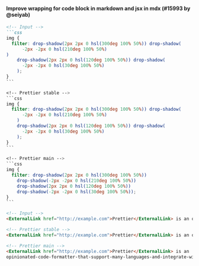 #### Improve wrapping for code block in markdown and jsx in mdx (#15993 by @seiyab)

<!-- prettier-ignore -->
````md
<!-- Input -->
```css
img {
  filter: drop-shadow(2px 2px 0 hsl(300deg 100% 50%)) drop-shadow(
      -2px -2px 0 hsl(210deg 100% 50%)
)
    drop-shadow(2px 2px 0 hsl(120deg 100% 50%)) drop-shadow(
      -2px -2px 0 hsl(30deg 100% 50%)
    );
}
```

<!-- Prettier stable -->
```css
img {
  filter: drop-shadow(2px 2px 0 hsl(300deg 100% 50%)) drop-shadow(
      -2px -2px 0 hsl(210deg 100% 50%)
    )
    drop-shadow(2px 2px 0 hsl(120deg 100% 50%)) drop-shadow(
      -2px -2px 0 hsl(30deg 100% 50%)
    );
}
```

<!-- Prettier main -->
```css
img {
  filter: drop-shadow(2px 2px 0 hsl(300deg 100% 50%))
    drop-shadow(-2px -2px 0 hsl(210deg 100% 50%))
    drop-shadow(2px 2px 0 hsl(120deg 100% 50%))
    drop-shadow(-2px -2px 0 hsl(30deg 100% 50%));
}
```
````

<!-- prettier-ignore -->
```md
<!-- Input -->
<ExternalLink href="http://example.com">Prettier</ExternalLink> is an opinionated-code-formatter-that-support-many-languages-and-integrate-with-most-editors

<!-- Prettier stable -->
<ExternalLink href="http://example.com">Prettier</ExternalLink> is an opinionated-code-formatter-that-support-many-languages-and-integrate-with-most-editors

<!-- Prettier main -->
<ExternalLink href="http://example.com">Prettier</ExternalLink> is an
opinionated-code-formatter-that-support-many-languages-and-integrate-with-most-editors
```
